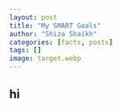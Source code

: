 ```yaml
---
layout: post
title: "My SMART Goals"
author: "Shiza Shaikh"
categories: [facts, posts]
tags: []
image: target.webp
---
```


## hi

